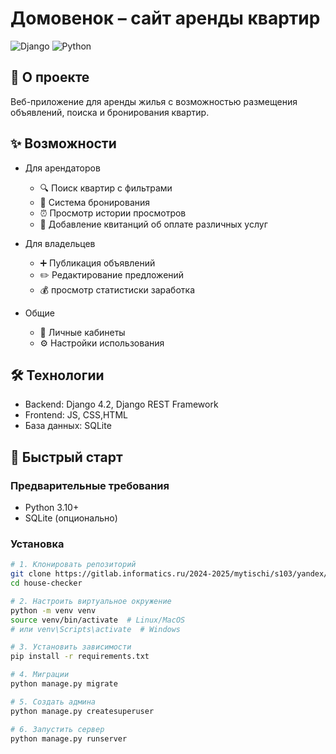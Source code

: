 # Домовенок – сайт аренды квартир

![Django](https://img.shields.io/badge/Django-4.2-green)
![Python](https://img.shields.io/badge/Python-3.10-blue)

## 📌 О проекте
Веб-приложение для аренды жилья с возможностью размещения объявлений, поиска и бронирования квартир.

## ✨ Возможности
- Для арендаторов
  - 🔍 Поиск квартир с фильтрами
  - 📅 Система бронирования
  - ⏰ Просмотр истории просмотров
  - 📝 Добавление квитанций об оплате различных услуг

- Для владельцев
  - ➕ Публикация объявлений
  - ✏️ Редактирование предложений
  - 💰 просмотр статистиски заработка

- Общие
  - 👤 Личные кабинеты
  - ⚙️ Настройки использования

## 🛠️ Технологии
- Backend: Django 4.2, Django REST Framework
- Frontend: JS, CSS,HTML
- База данных: SQLite

## 🚀 Быстрый старт

### Предварительные требования
- Python 3.10+
- SQLite (опционально)

### Установка
```bash
# 1. Клонировать репозиторий
git clone https://gitlab.informatics.ru/2024-2025/mytischi/s103/yandex/house-checker.git
cd house-checker

# 2. Настроить виртуальное окружение
python -m venv venv
source venv/bin/activate  # Linux/MacOS
# или venv\Scripts\activate  # Windows

# 3. Установить зависимости
pip install -r requirements.txt

# 4. Миграции
python manage.py migrate

# 5. Создать админа
python manage.py createsuperuser

# 6. Запустить сервер
python manage.py runserver